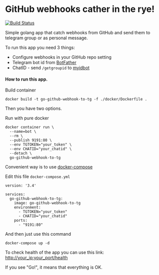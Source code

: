 # GitHub webhooks cather in the rye!

[![Build Status](https://travis-ci.org/mxssl/go-github-webhook-to-tg.svg?branch=master)](https://travis-ci.org/mxssl/go-github-webhook-to-tg)

Simple golang app that catch webhooks from GitHub and send them to telegram group or as personal message.

To run this app you need 3 things:
*  Configure webhooks in your GitHub repo setting
*  Telegram bot id from [BotFather](https://t.me/BotFather)
*  ChatID - send `/getgroupid` to [myidbot](https://t.me/myidbot)

#### How to run this app.

Build container

`docker build -t go-github-webhook-to-tg -f ./docker/Dockerfile .`

Then you have two options. 

Run with pure docker

```
docker container run \
  --name=bot \
  --rm \
  --publish 9191:80 \
  --env TGTOKEN="your_token" \
  --env CHATID="your_chatid" \
  --detach \
  go-github-webhook-to-tg
```

Convenient way is to use [docker-compose](https://docs.docker.com/compose/)

Edit this file `docker-compose.yml`

```
version: '3.4'

services:
  go-github-webhook-to-tg:
    image: go-github-webhook-to-tg
    environment:
      - TGTOKEN="your_token"
      - CHATID="your_chatid"
    ports:
      - "9191:80"
```

And then just use this command

`docker-compose up -d`

To check health of the app you can use this link:
[http://your_ip:your_port/health](http://your_ip:your_port/health)

If you see "Go!", it means that everything is OK.
